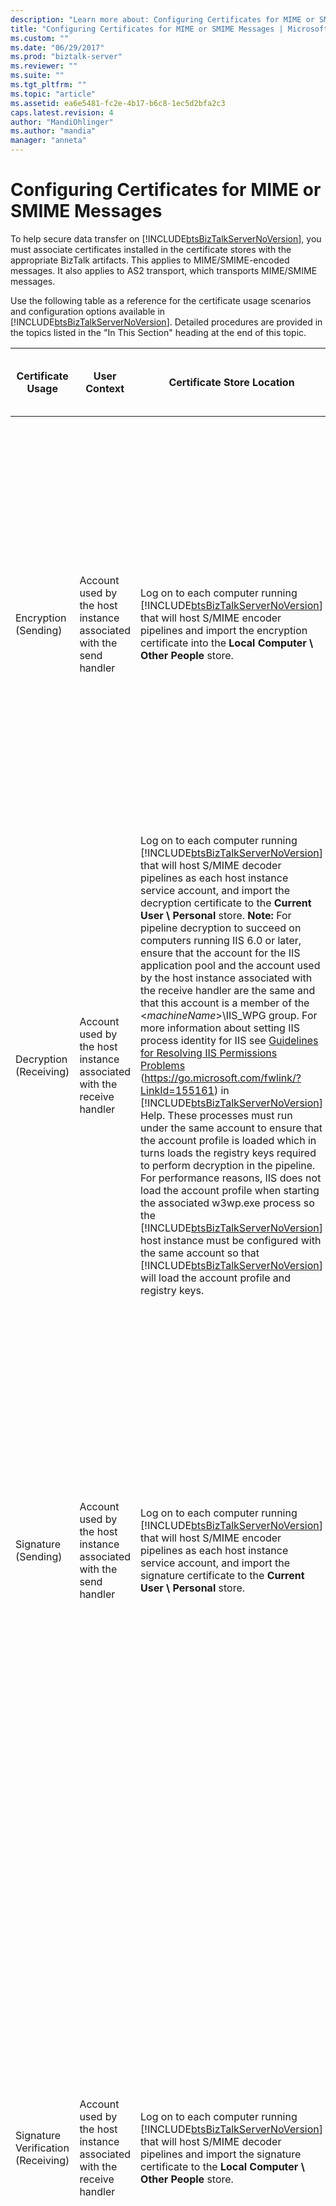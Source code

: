 ```yaml
---
description: "Learn more about: Configuring Certificates for MIME or SMIME Messages"
title: "Configuring Certificates for MIME or SMIME Messages | Microsoft Docs"
ms.custom: ""
ms.date: "06/29/2017"
ms.prod: "biztalk-server"
ms.reviewer: ""
ms.suite: ""
ms.tgt_pltfrm: ""
ms.topic: "article"
ms.assetid: ea6e5481-fc2e-4b17-b6c8-1ec5d2bfa2c3
caps.latest.revision: 4
author: "MandiOhlinger"
ms.author: "mandia"
manager: "anneta"
---
```

# Configuring Certificates for MIME or SMIME Messages
To help secure data transfer on [!INCLUDE[btsBizTalkServerNoVersion](../includes/btsbiztalkservernoversion-md.md)], you must associate certificates installed in the certificate stores with the appropriate BizTalk artifacts. This applies to MIME/SMIME-encoded messages. It also applies to AS2 transport, which transports MIME/SMIME messages.

 Use the following table as a reference for the certificate usage scenarios and configuration options available in [!INCLUDE[btsBizTalkServerNoVersion](../includes/btsbiztalkservernoversion-md.md)]. Detailed procedures are provided in the topics listed in the "In This Section" heading at the end of this topic.


|       **Certificate Usage**        |                           **User Context**                            |                                                                                                                                                                                                                                                                                                                                                                                                                                                                                                                                                                                                                                                                                                                                           **Certificate Store Location**                                                                                                                                                                                                                                                                                                                                                                                                                                                                                                                                                                                                                                                                                                                                            |        **Certificate Type**        |                                                                                                                                                                                                                                                                                                                                         **Configuration Parameters in the BizTalk Administration Console**                                                                                                                                                                                                                                                                                                                                         |
|------------------------------------|-----------------------------------------------------------------------|---------------------------------------------------------------------------------------------------------------------------------------------------------------------------------------------------------------------------------------------------------------------------------------------------------------------------------------------------------------------------------------------------------------------------------------------------------------------------------------------------------------------------------------------------------------------------------------------------------------------------------------------------------------------------------------------------------------------------------------------------------------------------------------------------------------------------------------------------------------------------------------------------------------------------------------------------------------------------------------------------------------------------------------------------------------------------------------------------------------------------------------------------------------------------------------------------------------------------------------------------------------------------------------------------------------------------------------------------------------------------------------------------------------------------------------------------------------------------------------------------------------------|------------------------------------|----------------------------------------------------------------------------------------------------------------------------------------------------------------------------------------------------------------------------------------------------------------------------------------------------------------------------------------------------------------------------------------------------------------------------------------------------------------------------------------------------------------------------------------------------------------------------------------------------------------------------------------------------------------------------------------------------------------------------------------------------|
|        Encryption (Sending)        |  Account used by the host instance associated with the send handler   |                                                                                                                                                                                                                                                                                                                                                                                                                                                                                                                                                                                                                                 Log on to each computer running [!INCLUDE[btsBizTalkServerNoVersion](../includes/btsbiztalkservernoversion-md.md)] that will host S/MIME encoder pipelines and import the encryption certificate into the **Local Computer \ Other People** store.                                                                                                                                                                                                                                                                                                                                                                                                                                                                                                                                                                                                                                  | Trading partner public certificate |                                                                                                                                                   -   Specify values for the encryption certificate **Common Name** and **Thumbprint** on the **Certificate** page of the **Send Port Properties** dialog box.<br />-   Specify pipeline **Encode** options in the **Configure Pipeline** dialog box. The **Configure Pipeline** dialog box is displayed by clicking the button next to the **Send pipeline** drop-down list on the **General** page of the **Send Port Properties** dialog box.                                                                                                                                                   |
|       Decryption (Receiving)       | Account used by the host instance associated with the receive handler | Log on to each computer running [!INCLUDE[btsBizTalkServerNoVersion](../includes/btsbiztalkservernoversion-md.md)] that will host S/MIME decoder pipelines as each host instance service account, and import the decryption certificate to the **Current User \ Personal** store. **Note:**  For pipeline decryption to succeed on computers running IIS 6.0 or later, ensure that the account for the IIS application pool and the account used by the host instance associated with the receive handler are the same and that this account is a member of the \<*machineName*\>\IIS_WPG group. For more information about setting IIS process identity for IIS see [Guidelines for Resolving IIS Permissions Problems](../core/guidelines-for-resolving-iis-permissions-problems.md) (<https://go.microsoft.com/fwlink/?LinkId=155161>) in [!INCLUDE[btsBizTalkServerNoVersion](../includes/btsbiztalkservernoversion-md.md)] Help. These processes must run under the same account to ensure that the account profile is loaded which in turns loads the registry keys required to perform decryption in the pipeline. For performance reasons, IIS does not load the account profile when starting the associated w3wp.exe process so the [!INCLUDE[btsBizTalkServerNoVersion](../includes/btsbiztalkservernoversion-md.md)] host instance must be configured with the same account so that [!INCLUDE[btsBizTalkServerNoVersion](../includes/btsbiztalkservernoversion-md.md)] will load the account profile and registry keys. |      Own private certificate       |                                                                                                                                               -   Specify values for the decryption certificate **Common Name** and **Thumbprint** on the **Certificates** page of each **Host Properties** dialog box.<br />-   Specify pipeline **Decode** options in the **Configure Pipeline** dialog box. The **Configure Pipeline** dialog box is displayed by clicking the button next to the **Receive pipeline** drop-down list on the **General** page of the **Receive Location Properties** dialog box.                                                                                                                                                |
|        Signature (Sending)         |  Account used by the host instance associated with the send handler   |                                                                                                                                                                                                                                                                                                                                                                                                                                                                                                                                                                                                                  Log on to each computer running [!INCLUDE[btsBizTalkServerNoVersion](../includes/btsbiztalkservernoversion-md.md)] that will host S/MIME encoder pipelines as each host instance service account, and import the signature certificate to the **Current User \ Personal** store.                                                                                                                                                                                                                                                                                                                                                                                                                                                                                                                                                                                                                   |      Own private certificate       |                                                                                                  -   Specify values for the signature certificate **Common Name** and **Thumbprint** on the **Certificate** page of the **BizTalk Group Properties** dialog box. **Note:**      Only one signature certificate can be specified per each BizTalk Server group.<br />-   Specify pipeline **Encode** options in the **Configure Pipeline** dialog box. The **Configure Pipeline** dialog box is displayed by clicking the button next to the **Send pipeline** drop-down list on the **General** page of the **Send Port Properties** dialog box.                                                                                                   |
| Signature Verification (Receiving) | Account used by the host instance associated with the receive handler |                                                                                                                                                                                                                                                                                                                                                                                                                                                                                                                                                                                                                                   Log on to each computer running [!INCLUDE[btsBizTalkServerNoVersion](../includes/btsbiztalkservernoversion-md.md)] that will host S/MIME decoder pipelines and import the signature certificate to the **Local Computer \ Other People** store.                                                                                                                                                                                                                                                                                                                                                                                                                                                                                                                                                                                                                                   | Trading partner public certificate | -   Specify values for the verification certificate **Common Name** and **Thumbprint** on the **Certificates** page of each **Party Properties** dialog box.<br />-   Specify pipeline **Decode** options in the **Configure Pipeline** dialog box. The **Configure Pipeline** dialog box is displayed by clicking the button next to the **Receive pipeline** drop-down list on the **General** page of the **Receive Location Properties** dialog box. **Note:**      The certificate used to verify a signature for a party must be unique from the certificates used to verify signatures for other parties. **Note:**      Configuration of the **Decode** option requires that a pipeline with the MIME/SMIME decoder component is deployed. |
|    Party Resolution (Receiving)    | Account used by the host instance associated with the receive handler |                                                                                                                                                                                                                                                                                                                                                                                                                                                                                                                                                                                                                                       Log on to the [!INCLUDE[btsBizTalkServerNoVersion](../includes/btsbiztalkservernoversion-md.md)] computer from which party resolution is being configured, and import the certificate into the **Local Computer \ Other People** store.                                                                                                                                                                                                                                                                                                                                                                                                                                                                                                                                                                                                                                       | Trading partner public certificate |                                                   -   Specify values for the certificate **Common Name** and **Thumbprint** on the **Certificates** page of each **Host Properties** dialog box.<br />-   Specify **ResolveParty** options in the **Configure Pipeline** dialog box. The **Configure Pipeline** dialog box is displayed by clicking the button next to the **Receive pipeline** drop-down list on the **General** page of the **Receive Location Properties** dialog box. **Note:**      Configuration of this option requires the use of a pipeline that contains the **Party resolution** component. The **XMLReceive** pipeline contains the **Party resolution** component.                                                    |
|          HTTPS (Sending)           |  Account used by the host instance associated with the send handler   |     SSL communication does not require a client certificate. Whether a client certificate is required is at the discretion of the destination Web server administrator. If the destination Web server requires a client certificate then follow these steps:<br /><br /> -   Obtain the public certificate from the trading partner.<br />-   Log on to each computer running [!INCLUDE[btsBizTalkServerNoVersion](../includes/btsbiztalkservernoversion-md.md)] as the account used by the host instance associated with the send handler.<br />-   Import the certificate into the **Current User \ Personal** store.<br /><br /> For information about configuring IIS to use SSL, see the Knowledge Base article [HOW TO: Install Imported Certificates on a Web Server in Windows Server 2003](/troubleshoot/windows-server/windows-security/install-imported-certificates) (<https://go.microsoft.com/fwlink/?LinkId=155162>).<br /><br /> For information about how to obtain a certificate using Windows Server 2003 Certificate Services Web pages, see [Use Windows Server 2003 Certificate Services Web Pages](/previous-versions/windows/it-pro/windows-server-2003/cc728326(v=ws.10)) (<https://go.microsoft.com/fwlink/?LinkID=69975>). **Note:**  To use the Certificate Services Web page to obtain certificates from a Windows Server 2008 computer, see the Microsoft Knowledge Base article 922706 at [https://go.microsoft.com/fwlink/?LinkId=155317](https://go.microsoft.com/fwlink/?LinkId=155317) (<https://go.microsoft.com/fwlink/?LinkId=155317>).     | Trading partner public certificate |                                             -   **HTTP Transport** - Set the **SSL client certificate thumbprint** option on the **Authentication** tab of the **HTTP Transport Properties** dialog box. The **HTTP Transport Properties** dialog box is displayed by clicking the **Configure** button on the **General** page of the **Send Port Properties** dialog box.<br />-   **SOAP Transport** - Set the **Client certificate thumbprint** option on the **General** tab of the **SOAP Transport Properties** dialog box. The **SOAP Transport Properties** dialog box is displayed by clicking the **Configure** button on the **General** page of the **Send Port Properties** dialog box.                                              |

## In This Section

-   [How to Configure BizTalk Server to Receive Encrypted MIME or SMIME Messages](../technical-guides/how-to-configure-biztalk-server-to-receive-encrypted-mime-or-smime-messages.md)

-   [How to Configure BizTalk Server to Send Encrypted MIME or SMIME Messages](~/technical-guides/how-to-configure-biztalk-server-to-send-encrypted-mime-smime-messages.md)

-   [How to Configure BizTalk Server to Receive Signed MIME or SMIME Messages](../technical-guides/how-to-configure-biztalk-server-to-receive-signed-mime-or-smime-messages.md)

-   [How to Configure BizTalk Server to Send Signed MIME or SMIME Messages](../technical-guides/how-to-configure-biztalk-server-to-send-signed-mime-or-smime-messages.md)